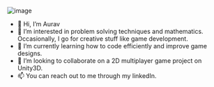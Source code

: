 ![image](https://user-images.githubusercontent.com/47893192/114348679-7a9c8b00-9b84-11eb-92b1-88996c8a1b91.png)

- 👋 Hi, I’m Aurav
- 👀 I’m interested in problem solving techniques and mathematics. Occasionally, I go for creative stuff like game development.
- 🌱 I’m currently learning how to code efficiently and improve game designs.
- 💞️ I’m looking to collaborate on a 2D multiplayer game project on Unity3D.
- 📫 You can reach out to me through my linkedIn. 

<!---
le-incroyable1-dev/le-incroyable1-dev is a ✨ special ✨ repository because its `README.md` (this file) appears on your GitHub profile.
You can click the Preview link to take a look at your changes.
--->
